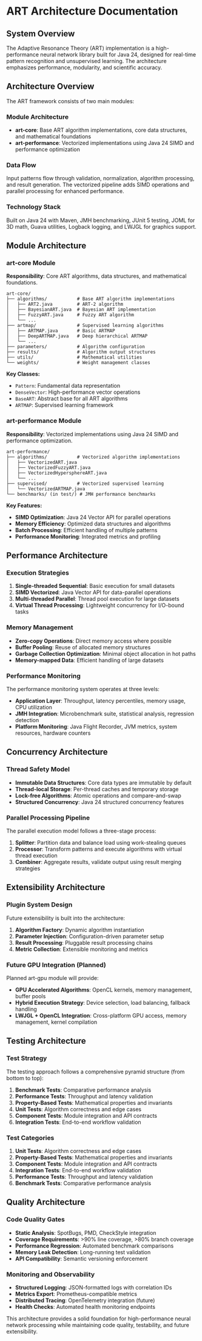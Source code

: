 # ART Architecture Documentation

## System Overview

The Adaptive Resonance Theory (ART) implementation is a high-performance neural network library built for Java 24, designed for real-time pattern recognition and unsupervised learning. The architecture emphasizes performance, modularity, and scientific accuracy.

## Architecture Overview

The ART framework consists of two main modules:

### Module Architecture

- **art-core**: Base ART algorithm implementations, core data structures, and mathematical foundations
- **art-performance**: Vectorized implementations using Java 24 SIMD and performance optimization

### Data Flow

Input patterns flow through validation, normalization, algorithm processing, and result generation. The vectorized pipeline adds SIMD operations and parallel processing for enhanced performance.

### Technology Stack

Built on Java 24 with Maven, JMH benchmarking, JUnit 5 testing, JOML for 3D math, Guava utilities, Logback logging, and LWJGL for graphics support.

## Module Architecture

### art-core Module

**Responsibility**: Core ART algorithms, data structures, and mathematical foundations.

```
art-core/
├── algorithms/           # Base ART algorithm implementations
│   ├── ART2.java         # ART-2 algorithm
│   ├── BayesianART.java  # Bayesian ART implementation
│   ├── FuzzyART.java     # Fuzzy ART algorithm
│   └── ...
├── artmap/               # Supervised learning algorithms
│   ├── ARTMAP.java       # Basic ARTMAP
│   ├── DeepARTMAP.java   # Deep hierarchical ARTMAP
│   └── ...
├── parameters/           # Algorithm configuration
├── results/              # Algorithm output structures
├── utils/                # Mathematical utilities
└── weights/              # Weight management classes
```

**Key Classes:**
- `Pattern`: Fundamental data representation
- `DenseVector`: High-performance vector operations
- `BaseART`: Abstract base for all ART algorithms
- `ARTMAP`: Supervised learning framework

### art-performance Module

**Responsibility**: Vectorized implementations using Java 24 SIMD and performance optimization.

```
art-performance/
├── algorithms/           # Vectorized algorithm implementations
│   ├── VectorizedART.java
│   ├── VectorizedFuzzyART.java
│   ├── VectorizedHypersphereART.java
│   └── ...
├── supervised/           # Vectorized supervised learning
│   └── VectorizedARTMAP.java
└── benchmarks/ (in test/) # JMH performance benchmarks
```

**Key Features:**
- **SIMD Optimization**: Java 24 Vector API for parallel operations
- **Memory Efficiency**: Optimized data structures and algorithms
- **Batch Processing**: Efficient handling of multiple patterns
- **Performance Monitoring**: Integrated metrics and profiling

## Performance Architecture

### Execution Strategies

1. **Single-threaded Sequential**: Basic execution for small datasets
2. **SIMD Vectorized**: Java Vector API for data-parallel operations
3. **Multi-threaded Parallel**: Thread pool execution for large datasets
4. **Virtual Thread Processing**: Lightweight concurrency for I/O-bound tasks

### Memory Management

- **Zero-copy Operations**: Direct memory access where possible
- **Buffer Pooling**: Reuse of allocated memory structures
- **Garbage Collection Optimization**: Minimal object allocation in hot paths
- **Memory-mapped Data**: Efficient handling of large datasets

### Performance Monitoring

The performance monitoring system operates at three levels:

- **Application Layer**: Throughput, latency percentiles, memory usage, CPU utilization
- **JMH Integration**: Microbenchmark suite, statistical analysis, regression detection
- **Platform Monitoring**: Java Flight Recorder, JVM metrics, system resources, hardware counters

## Concurrency Architecture

### Thread Safety Model

- **Immutable Data Structures**: Core data types are immutable by default
- **Thread-local Storage**: Per-thread caches and temporary storage
- **Lock-free Algorithms**: Atomic operations and compare-and-swap
- **Structured Concurrency**: Java 24 structured concurrency features

### Parallel Processing Pipeline

The parallel execution model follows a three-stage process:

1. **Splitter**: Partition data and balance load using work-stealing queues
2. **Processor**: Transform patterns and execute algorithms with virtual thread execution
3. **Combiner**: Aggregate results, validate output using result merging strategies

## Extensibility Architecture

### Plugin System Design

Future extensibility is built into the architecture:

1. **Algorithm Factory**: Dynamic algorithm instantiation
2. **Parameter Injection**: Configuration-driven parameter setup
3. **Result Processing**: Pluggable result processing chains
4. **Metric Collection**: Extensible monitoring and metrics

### Future GPU Integration (Planned)

Planned art-gpu module will provide:

- **GPU Accelerated Algorithms**: OpenCL kernels, memory management, buffer pools
- **Hybrid Execution Strategy**: Device selection, load balancing, fallback handling
- **LWJGL + OpenCL Integration**: Cross-platform GPU access, memory management, kernel compilation

## Testing Architecture

### Test Strategy

The testing approach follows a comprehensive pyramid structure (from bottom to top):

1. **Benchmark Tests**: Comparative performance analysis
2. **Performance Tests**: Throughput and latency validation 
3. **Property-Based Tests**: Mathematical properties and invariants
4. **Unit Tests**: Algorithm correctness and edge cases
5. **Component Tests**: Module integration and API contracts
6. **Integration Tests**: End-to-end workflow validation

### Test Categories

1. **Unit Tests**: Algorithm correctness and edge cases
2. **Property-Based Tests**: Mathematical properties and invariants  
3. **Component Tests**: Module integration and API contracts
4. **Integration Tests**: End-to-end workflow validation
5. **Performance Tests**: Throughput and latency validation
6. **Benchmark Tests**: Comparative performance analysis

## Quality Architecture

### Code Quality Gates

- **Static Analysis**: SpotBugs, PMD, CheckStyle integration
- **Coverage Requirements**: >90% line coverage, >80% branch coverage
- **Performance Regression**: Automated benchmark comparisons
- **Memory Leak Detection**: Long-running test validation
- **API Compatibility**: Semantic versioning enforcement

### Monitoring and Observability

- **Structured Logging**: JSON-formatted logs with correlation IDs
- **Metrics Export**: Prometheus-compatible metrics
- **Distributed Tracing**: OpenTelemetry integration (future)
- **Health Checks**: Automated health monitoring endpoints

This architecture provides a solid foundation for high-performance neural network processing while maintaining code quality, testability, and future extensibility.